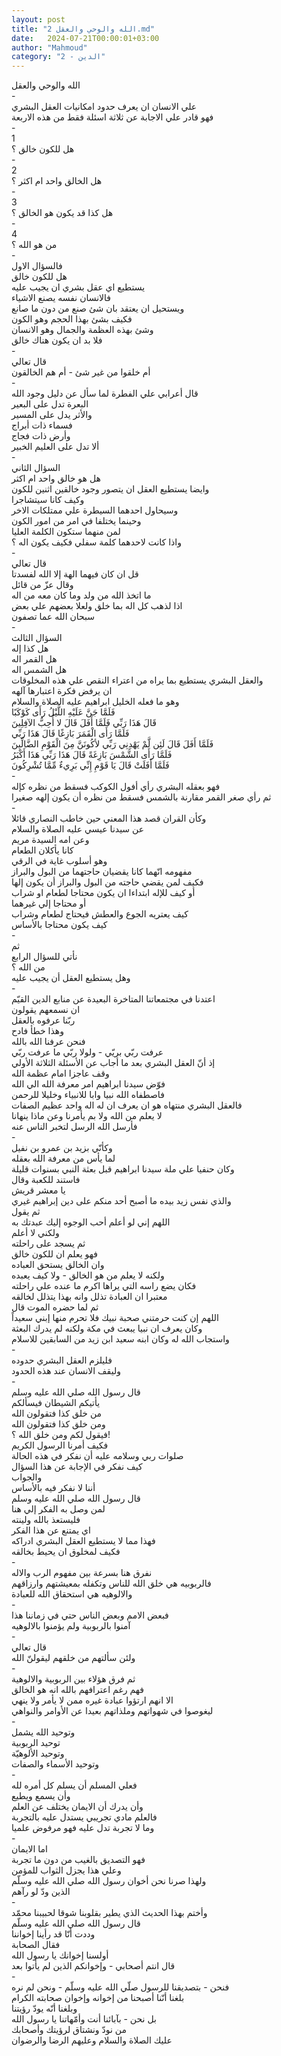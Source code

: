 ```yaml
---
layout: post
title: "الله والوحي والعقل 2.md"
date:   2024-07-21T00:00:01+03:00
author: "Mahmoud"
category: "2 - الدين"
---
```

الله والوحي والعقل\
-\
علي الانسان ان يعرف حدود امكانيات العقل البشري\
فهو قادر علي الاجابة عن ثلاثة
اسئلة فقط من هذه الاربعة\
-\
1\
هل للكون خالق ؟\
-\
2\
هل الخالق واحد ام اكثر ؟\
-\
3\
هل كذا قد يكون هو الخالق ؟\
-\
4\
من هو الله ؟\
-\
فالسؤال الاول\
هل للكون خالق\
يستطيع اي عقل بشري ان يجيب عليه\
فالانسان نفسه يصنع الاشياء\
ويستحيل ان يعتقد بان شئ صنع من دون ما صانع\
فكيف بشئ بهذا الحجم وهو الكون\
وشئ بهذه العظمة والجمال وهو الانسان\
فلا بد ان يكون هناك خالق\
-\
قال تعالي\
أم خلقوا من غير شئ - أم هم الخالقون\
-\
قال أعرابي علي الفطرة لما سأل عن دليل وجود الله\
البعرة تدل على البعير\
والأثر يدل على المسير\
فسماء ذات أبراج\
وأرض ذات فجاج\
ألا تدل على العليم الخبير\
-\
السؤال الثاني\
هل هو خالق واحد ام اكثر\
وايضا يستطيع العقل ان يتصور وجود خالقين اثنين
للكون\
وكيف كانا سيتشاجرا\
وسيحاول احدهما السيطرة علي ممتلكات الاخر\
وحينما يختلفا في امر من امور الكون\
لمن منهما ستكون الكلمة العليا\
واذا كانت لاحدهما كلمة سفلي فكيف يكون اله ؟\
-\
قال تعالي\
قل ان كان فيهما الهة إلا الله لفسدتا\
وقال عزّ من قائل\
ما اتخذ الله من ولد وما كان معه من اله\
اذا لذهب كل اله بما خلق ولعلا بعضهم علي بعض\
سبحان الله عما تصفون\
-\
السؤال الثالث\
هل كذا إله\
هل القمر اله\
هل الشمس اله\
والعقل البشري يستطيع بما يراه من اعتراء النقص علي هذه
المخلوقات\
ان يرفض فكرة اعتبارها آلهه\
وهو ما فعله الخليل ابراهيم عليه الصلاة والسلام\
فَلَمَّا جَنَّ عَلَيْهِ اللَّيْلُ رَأَى كَوْكَبًا\
قَالَ هَذَا رَبِّي فَلَمَّا أَفَلَ قَالَ لا أُحِبُّ الآفِلِينَ\
فَلَمَّا رَأَى الْقَمَرَ بَازِغًا قَالَ هَذَا رَبِّي\
فَلَمَّا أَفَلَ قَالَ لَئِن لَّمْ يَهْدِنِي رَبِّي لأكُونَنَّ مِنَ الْقَوْمِ
الضَّالِّينَ\
فَلَمَّا رَأَى الشَّمْسَ بَازِغَةً قَالَ هَذَا رَبِّي هَذَا أَكْبَرُ\
فَلَمَّا أَفَلَتْ قَالَ يَا قَوْمِ إِنِّي بَرِيءٌ مِّمَّا تُشْرِكُونَ\
-\
فهو بعقله البشري رأي أفول الكوكب فسقط من نظره
كإله\
ثم رأي صغر القمر مقارنة بالشمس فسقط من نظره أن يكون إلهه
صغيرا\
-\
وكأن القران قصد هذا المعني حين خاطب النصاري
قائلا\
عن سيدنا عيسي عليه الصلاة والسلام\
وعن امه السيدة مريم\
كانا يأكلان الطعام\
وهو أسلوب غاية في الرقي\
مفهومه انّهما كانا يقضيان حاجتهما من البول
والبراز\
فكيف لمن يقضي حاجته من البول والبراز أن يكون
إلها\
أو كيف للإله ابتداءا ان يكون محتاجا لطعام او
شراب\
أو محتاجا إلي غيرهما\
كيف يعتريه الجوع والعطش فيحتاج لطعام وشراب\
كيف يكون محتاجا بالأساس\
-\
ثم\
نأتي للسؤال الرابع\
من الله ؟\
وهل يستطيع العقل أن يجيب عليه\
-\
اعتدنا في مجتمعاتنا المتاخرة البعيدة عن منابع الدين
القيّم\
ان نسمعهم يقولون\
ربّنا عرفوه بالعقل\
وهذا خطأ فادح\
فنحن عرفنا الله بالله\
عرفت ربّي بريّي - ولولا ربّي ما عرفت ربّي\
إذ أنّ العقل البشري بعد ما أجاب عن الأسئلة الثلاثة
الأولي\
وقف عاجزا امام عظمة الله\
فوّض سيدنا ابراهيم امر معرفة الله الي الله\
فاصطفاه الله نبيا وابا للانبياء وخليلا للرحمن\
فالعقل البشري منتهاه هو ان يعرف ان له اله واحد عظيم
الصفات\
لا يعلم من الله ولا بم يأمرنا وعن ماذا ينهانا\
فأرسل الله الرسل لتخبر الناس عنه\
-\
وكأنّي بزيد بن عمرو بن نفيل\
لما يأس من معرفة الله بعقله\
وكان حنفيا علي ملة سيدنا ابراهيم قبل بعثة النبي بسنوات
قليلة\
فاستند للكعبة وقال\
يا معشر قريش\
والذي نفس زيد بيده ما أصبح أحد منكم على دين إبراهيم
غيري\
ثم يقول\
اللهم إني لو أعلم أحب الوجوه إليك عبدتك به\
ولكني لا أعلم\
ثم يسجد على راحلته\
فهو يعلم ان للكون خالق\
وان الخالق يستحق العباده\
ولكنه لا يعلم من هو الخالق - ولا كيف يعبده\
فكان يضع راسه التي يراها اكرم ما عنده علي راحلته\
معتبرا ان العبادة تذلل وانه بهذا يتذلل لخالقه\
ثم لما حضره الموت قال\
اللهم إن كنت حرمتني صحبة نبيك فلا تحرم منها إبني
سعيداً\
وكان يعرف ان نبيا يبعث في مكة ولكنه لم يدرك
البعثة\
واستجاب الله له وكان ابنه سعيد ابن زيد من السابقين
للاسلام\
-\
فليلزم العقل البشري حدوده\
وليقف الانسان عند هذه الحدود\
-\
قال رسول الله صلي الله عليه وسلم\
يأتيكم الشيطان فيسألكم\
من خلق كذا فتقولون الله\
ومن خلق كذا فتقولون الله\
فيقول لكم ومن خلق الله ؟!\
فكيف أمرنا الرسول الكريم\
صلوات ربي وسلامه عليه أن نفكر في هذه الحالة\
كيف نفكر في الإجابة عن هذا السؤال\
والجواب\
أننا لا نفكر فيه بالأساس\
قال رسول الله صلي الله عليه وسلم\
لمن وصل به الفكر إلي هنا\
فليستعذ بالله ولينته\
اي يمتنع عن هذا الفكر\
فهذا مما لا يستطيع العقل البشري ادراكه\
فكيف لمخلوق ان يحيط بخالقه\
-\
نفرق هنا بسرعة بين مفهوم الرب والاله\
فالربوبيه هي خلق الله للناس وتكفله بمعيشتهم
وارزاقهم\
والالوهيه هي استحقاق الله للعبادة\
-\
فبعض الامم وبعض الناس حتي في زماننا هذا\
آمنوا بالربوبية ولم يؤمنوا بالالوهيه\
-\
قال تعالي\
ولئن سألتهم من خلقهم ليقولنّ الله\
-\
ثم فرق هؤلاء بين الربوبية والالوهية\
فهم رغم اعترافهم بالله انه هو الخالق\
الا انهم ارتؤوا عبادة غيره ممن لا يأمر ولا ينهي\
ليغوصوا في شهواتهم وملذاتهم بعيدا عن الأوامر
والنواهي\
-\
وتوحيد الله يشمل\
توحيد الربوبية\
وتوحيد الألوهيّة\
وتوحيد الأسماء والصفات\
-\
فعلي المسلم أن يسلم كل أمره لله\
وأن يسمع ويطيع\
وأن يدرك أن الايمان يختلف عن العلم\
فالعلم مادي تجريبي يستدل عليه بالتجربة\
وما لا تجربة تدل عليه فهو مرفوض علميا\
-\
اما الايمان\
فهو التصديق بالغيب من دون ما تجربة\
وعلي هذا يجزل الثواب للمؤمن\
ولهذا صرنا نحن أخوان رسول الله صلي الله عليه
وسلّم\
الذين ودّ لو رآهم\
-\
وأختم بهذا الحديث الذي يطير بقلوبنا شوقا لحبيبنا
محمّد\
قال رسول الله صلي الله عليه وسلّم\
وددت أنّا قد رأينا إخواننا\
فقال الصحابة\
أولسنا إخوانك يا رسول الله\
قال انتم أصحابي - وإخوانكم الذين لم يأتوا بعد\
-\
فنحن - بتصديقنا للرسول صلّي الله عليه وسلّم - ونحن لم
نره\
بلغنا أنّنا أصبحنا من إخوانه وإخوان صحابته الكرام\
وبلغنا أنّه يودّ رؤيتنا\
بل نحن - بآبائنا أنت وأمّهاتنا يا رسول الله\
من نودّ ونشتاق لرؤيتك وأصحابك\
عليك الصلاة والسلام وعليهم الرضا والرضوان
